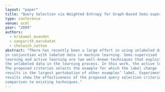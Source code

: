```yaml
---
layout: "paper"
title: "Query Selection via Weighted Entropy for Graph-Based Semi-supervised Classification"
type: conference
venue: acml
year: "2009"
authors:
  - krikamol_muandet
  - sanparith_marukatat
  - cholwich_nattee
abstract: "There has recently been a large effort in using unlabeled data
in conjunction with labeled data in machine learning. Semi-supervised
learning and active learning are two well-known techniques that exploit
the unlabeled data in the learning process. In this work, the active learning is used to query a label for an unlabeled data on top of a semisupervised classifier. This work focuses on the query selection criterion.
The proposed criterion selects the example for which the label change
results in the largest pertubation of other examples’ label. Experimental
results show the effectiveness of the proposed query selection criterion in
comparison to existing techniques."
---
```

